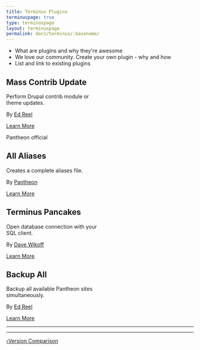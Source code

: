 ```yaml
---
title: Terminus Plugins
terminuspage: true
type: terminuspage
layout: terminuspage
permalink: docs/terminus/:basename/
---
```

<ul>
  <li>What are plugins and why they're awesome</li>
  <li>We love our community. Create your own plugin - why and how</li>
  <li>List and link to existing plugins</li>
</ul>
  <div class="col-md-5 col-xs-4" style="width:50%;text-align:left;">
    <div class="col-md-12 terminus-plugin">
      <h2>Mass Contrib Update</h2>
      <p>Perform Drupal contrib module or theme updates.</p>
      <p>By <a href="https://github.com/uberhacker">Ed Reel</a></p>
      <a href="https://github.com/uberhacker/mcu" class="btn-primary btn">Learn More</a>
    </div>
  </div>
  <div class="col-md-5 col-xs-4" style="width:50%;text-align:left;">
    <div class="pantheon-official">
      <p>Pantheon official</p>
    </div>
    <div class="col-md-12 terminus-plugin">
      <h2>All Aliases</h2>
      <p>Creates a complete aliases file.</p>
      <p>By <a href="https://github.com/pantheon-systems/all-aliases-plugin/graphs/contributors">Pantheon</a></p>
      <a href="https://github.com/pantheon-systems/all-aliases-plugin" class="btn-primary btn">Learn More</a>
    </div>
  </div>
  <div class="col-md-5 col-xs-4" style="width:50%;text-align:left;">
    <div class="col-md-12 terminus-plugin">
      <h2>Terminus Pancakes</h2>
      <p>Open database connection with your SQL client.</p>
      <p>By <a href="https://github.com/derimagia">Dave Wikoff</a></p>
      <a href="https://github.com/derimagia/terminus-pancakes" class="btn-primary btn">Learn More</a>
    </div>
  </div>
  <div class="col-md-5 col-xs-4" style="width:50%;text-align:left;">
    <div class="col-md-12 terminus-plugin">
      <h2>Backup All</h2>
      <p>Backup all available Pantheon sites simultaneously.</p>
      <p>By <a href="https://github.com/uberhacker">Ed Reel</a></p>
      <a href="https://github.com/uberhacker/backup-all" class="btn-primary btn">Learn More</a>
    </div>
  </div>
  <div class="container-fluid">
  <hr>
  </div>


  <div class="terminus-pager">
    <hr>
        <a style="float:left;" href="/docs/terminus/commands/compare"><span class="terminus-pager-lsaquo">&lsaquo;</span>Version Comparison</a>
  </div>
